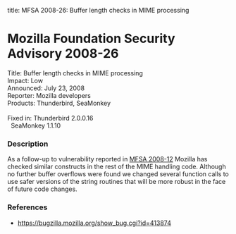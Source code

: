 title: MFSA 2008-26: Buffer length checks in MIME processing

<h1>Mozilla Foundation Security Advisory 2008-26</h1>

<p>
<span class="label">Title:</span>      Buffer length checks in MIME processing<br/>
<span class="label">Impact:</span>     Low<br/>
<span class="label">Announced:</span>  July 23, 2008<br/>
<span class="label">Reporter:</span>   Mozilla developers<br/>
<span class="label">Products:</span>   Thunderbird, SeaMonkey<br/>
<br/>
<span class="label">Fixed in:</span>   Thunderbird 2.0.0.16<br/>
<span class="label">&#160;</span>      SeaMonkey 1.1.10<br/>
</p>


<h3>Description</h3>

<p>As a follow-up to vulnerability reported in <a href="mfsa2008-12.html">
MFSA 2008-12</a> Mozilla has checked similar constructs in the rest of
the MIME handling code. Although no further buffer overflows were found
we changed several function calls to use safer versions of the string
routines that will be more robust in the face of future code changes.

</p><h3>References</h3>

<ul>
  <li><a href="https://bugzilla.mozilla.org/show_bug.cgi?id=413874">
       https://bugzilla.mozilla.org/show_bug.cgi?id=413874</a></li>
<!--
  <li><a class="ex-ref"
      href="http://cve.mitre.org/cgi-bin/cvename.cgi?name=CVE-2008-xxxx">
      CVE-2008-xxxx</a></li>
-->
</ul>



